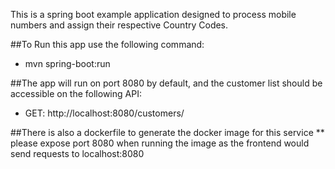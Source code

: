 This is a spring boot example application designed to process mobile numbers and assign their respective Country Codes.

##To Run this app use the following command:
* mvn spring-boot:run

##The app will run on port 8080 by default, and the customer list should be accessible on the following API:
* GET: http://localhost:8080/customers/

##There is also a dockerfile to generate the docker image for this service
** please expose port 8080 when running the image as the frontend would send requests to localhost:8080
